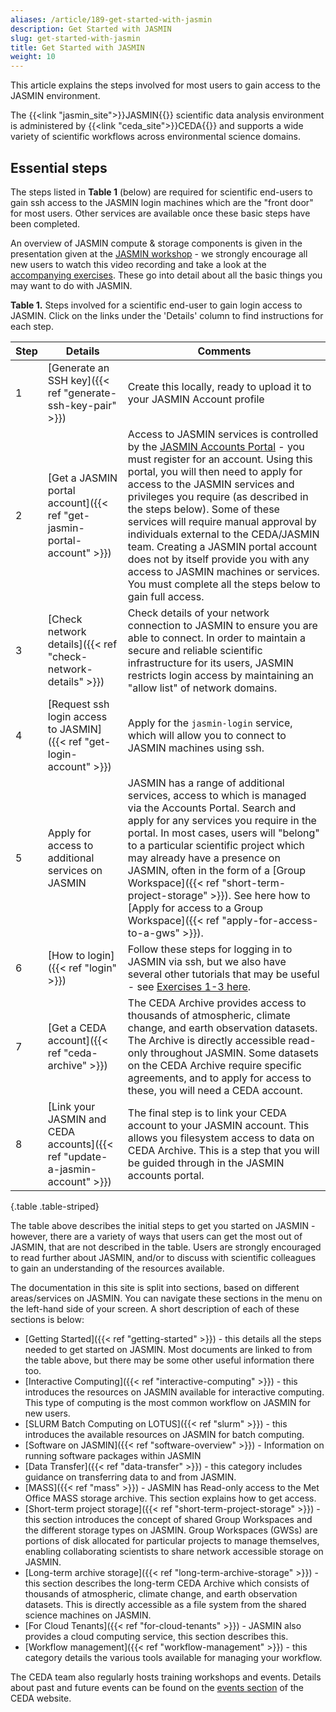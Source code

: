 ```yaml
---
aliases: /article/189-get-started-with-jasmin
description: Get Started with JASMIN
slug: get-started-with-jasmin
title: Get Started with JASMIN
weight: 10
---
```


This article explains the steps involved for most users to gain
access to the JASMIN environment.

The {{<link "jasmin_site">}}JASMIN{{</link>}} scientific data analysis environment is
administered by {{<link "ceda_site">}}CEDA{{</link>}} and supports a wide variety of
scientific workflows across environmental science domains.

## Essential steps

The steps listed in **Table 1** (below) are required for scientific end-users
to gain ssh access to the JASMIN login machines which are the "front door" for
most users. Other services are available once these basic steps have been
completed.

An overview of JASMIN compute & storage components is given in the
presentation given at the [JASMIN workshop](https://github.com/cedadev/jasmin-workshop) \- we strongly encourage all new users to watch this video recording
and take a look at the [accompanying
exercises](https://github.com/cedadev/jasmin-workshop). These go into detail
about all the basic things you may want to do with JASMIN.

**Table 1.** Steps involved for a scientific end-user to gain login access to
JASMIN. Click on the links under the 'Details' column to find instructions for
each step.

Step  |  Details  |  Comments  
---|---|---  
1  |  [Generate an SSH key]({{< ref "generate-ssh-key-pair" >}}) |  Create this locally, ready to upload it to your JASMIN Account profile  
2  |  [Get a JASMIN portal account]({{< ref "get-jasmin-portal-account" >}}) |  Access to JASMIN services is controlled by the [JASMIN Accounts Portal](https://accounts.jasmin.ac.uk/) \- you must register for an account. Using this portal, you will then need to apply for access to the JASMIN services and privileges you require (as described in the steps below). Some of these services will require manual approval by individuals external to the CEDA/JASMIN team. Creating a JASMIN portal account does not by itself provide you with any access to JASMIN machines or services. You must complete all the steps below to gain full access.  
3  |  [Check network details]({{< ref "check-network-details" >}}) |Check details of your network connection to JASMIN to ensure you are able to connect.   In order to maintain a secure and reliable scientific infrastructure for its users, JASMIN restricts login access by maintaining an "allow list" of network domains. 
4  |  [Request ssh login access to JASMIN]({{< ref "get-login-account" >}}) |  Apply for the `jasmin-login` service, which will allow you to connect to JASMIN machines using ssh.  
5  |  Apply for access to additional services on JASMIN  |  JASMIN has a range of additional services, access to which is managed via the Accounts Portal. Search and apply for any services you require in the portal. In most cases, users will "belong" to a particular scientific project which may already have a presence on JASMIN, often in the form of a [Group Workspace]({{< ref "short-term-project-storage" >}}). See here how to [Apply for access to a Group Workspace]({{< ref "apply-for-access-to-a-gws" >}}).
6  |  [How to login]({{< ref "login" >}}) |  Follow these steps for logging in to JASMIN via ssh, but we also have several other tutorials that may be useful - see [Exercises 1-3 here](https://github.com/cedadev/jasmin-workshop).
7  |  [Get a CEDA account]({{< ref "ceda-archive" >}}) |  The CEDA Archive provides access to thousands of atmospheric, climate change, and earth observation datasets. The Archive is directly accessible read-only throughout JASMIN. Some datasets on the CEDA Archive require specific agreements, and to apply for access to these, you will need a CEDA account.  
8  |  [Link your JASMIN and CEDA accounts]({{< ref "update-a-jasmin-account" >}})  |  The final step is to link your CEDA account to your JASMIN account. This allows you filesystem access to data on CEDA Archive. This is a step that you will be guided through in the JASMIN accounts portal.
{.table .table-striped}
  
The table above describes the initial steps to get you started on JASMIN -
however, there are a variety of ways that users can get the most out of
JASMIN, that are not described in the table. Users are strongly encouraged to
read further about JASMIN, and/or to discuss with scientific colleagues to
gain an understanding of the resources available.

The documentation in this site is split into sections, based on different
areas/services on JASMIN. You can navigate these sections in the menu on the
left-hand side of your screen. A short description of each of these sections
is below:

- [Getting Started]({{< ref "getting-started" >}}) \- this details all the steps needed to get started on JASMIN. Most documents are linked to from the table above, but there may be some other useful information there too.
- [Interactive Computing]({{< ref "interactive-computing" >}}) \- this introduces the resources on JASMIN available for interactive computing. This type of computing is the most common workflow on JASMIN for new users. 
- [SLURM Batch Computing on LOTUS]({{< ref "slurm" >}}) \- this introduces the available resources on JASMIN for batch computing. 
- [Software on JASMIN]({{< ref "software-overview" >}}) \- Information on running software packages within JASMIN
- [Data Transfer]({{< ref "data-transfer" >}}) \- this category includes guidance on transferring data to and from JASMIN.
- [MASS]({{< ref "mass" >}}) \- JASMIN has Read-only access to the Met Office MASS storage archive. This section explains how to get access. 
- [Short-term project storage]({{< ref "short-term-project-storage" >}}) \- this section introduces the concept of shared Group Workspaces and the different storage types on JASMIN. Group Workspaces (GWSs) are portions of disk allocated for particular projects to manage themselves, enabling collaborating scientists to share network accessible storage on JASMIN. 
- [Long-term archive storage]({{< ref "long-term-archive-storage" >}}) \- this section describes the long-term CEDA Archive which consists of thousands of atmospheric, climate change, and earth observation datasets. This is directly accessible as a file system from the shared science machines on JASMIN.
- [For Cloud Tenants]({{< ref "for-cloud-tenants" >}}) \- JASMIN also provides a cloud computing service, this section describes this. 
- [Workflow management]({{< ref "workflow-management" >}}) \- this category details the various tools available for managing your workflow.

The CEDA team also regularly hosts training workshops and events. Details
about past and future events can be found on the [events
section](https://www.ceda.ac.uk/events/) of the CEDA website.
